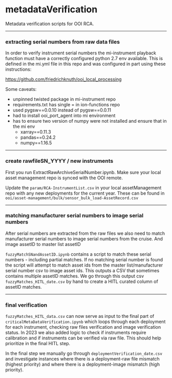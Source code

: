 # metadataVerification
Metadata verification scripts for OOI RCA. 

---------------
### extracting serial numbers from raw data files
In order to verify instrument serial numbers the mi-instrument 
playback function must have a correctly configured python 2.7 env available. This is defined in the mi.yml
file in this repo and was configured in part using these instructions: 

https://github.com/friedrichknuth/ooi_local_processing

Some caveats: 

* unpinned twisted package in mi-instrument repo
* requirements.txt has single = in ion-functions repo
* used pygsw==0.0.10 instead of pygsw==0.0.11
* had to install ooi_port_agent into mi environment 
* has to ensure two version of numpy were not installed and ensure that in the mi env
  * xarray==0.11.3
  * pandas==0.24.2
  * numpy==1.16.5

-----------
### create rawfileSN_YYYY / new instruments
First you run ExtractRawArchiveSerialNumber.ipynb. Make sure your local asset management repo is synced with the OOI remote.

Update the `param/RCA-InstrumentList.csv` in your local assetManagement repo with any new deployments for the current year. 
These can be found in `ooi/asset-management/bulk/sensor_bulk_load-AssetRecord.csv`

-----------
### matching manufacturer serial numbers to image serial numbers
After serial numbers are extracted from the raw files we also need to match manufacturer serial numbers to image serial numbers 
from the cruise. And image assetID to master list assetID

`fuzzyMatchSNandAssetID.ipynb` contains a script to match these serial numbers - 
including partial matches. If no matching serial number is found the script will attempt to match asset ids from the 
master list/manufacturer serial number csv to image asset ids. This outputs a CSV that sometimes contains multiple assetID
matches. We go through this output csv `fuzzyMatches_HITL_date.csv` by hand to create a HITL curated column of assetID 
matches. 

----------
### final verification
`fuzzyMatches_HITL_data.csv` can now serve as input to the final part of `criticalMetaDataVerification.ipynb` which loops through
each deployment for each instrument, checking raw files verification and image verification status. In 2023 we also added logic to check
if instruments require calibration and if instruments can be verified via raw file. This should help prioritize in the final HITL step.

In the final step we manually go through `deploymentVerification_date.csv` and investigate instances where there is a deployment-raw file 
mismatch (highest priority) and where there is a deployment-image mismatch (high priority). 
